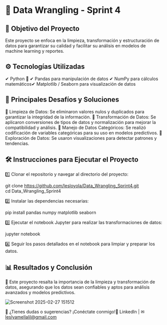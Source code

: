  # 🔄 Data Wrangling - Sprint 4

## 🎯 **Objetivo del Proyecto**

Este proyecto se enfoca en la limpieza, transformación y estructuración de datos para garantizar su calidad y facilitar su análisis en modelos de machine learning y reportes.

## ⚙️ **Tecnologías Utilizadas**

✔ Python 🐍
✔ Pandas para manipulación de datos
✔ NumPy para cálculos matemáticos✔ Matplotlib / Seaborn para visualización de datos

## 🚀 **Principales Desafíos y Soluciones**

🔹 Limpieza de Datos: Se eliminaron valores nulos y duplicados para garantizar la integridad de la información.
🔹 Transformación de Datos: Se aplicaron conversiones de tipos de datos y normalización para mejorar la compatibilidad y análisis.
🔹 Manejo de Datos Categóricos: Se realizó codificación de variables categóricas para su uso en modelos predictivos.
🔹 Exploración de Datos: Se usaron visualizaciones para detectar patrones y tendencias.

## 🛠 **Instrucciones para Ejecutar el Proyecto**

1️⃣ Clonar el repositorio y navegar al directorio del proyecto:

git clone https://github.com/lesloyola/Data_Wrangling_Sprint4.git  
cd Data_Wrangling_Sprint4  

2️⃣ Instalar las dependencias necesarias:

pip install pandas numpy matplotlib seaborn  

3️⃣ Ejecutar el notebook Jupyter para realizar las transformaciones de datos:

jupyter notebook  

4️⃣ Seguir los pasos detallados en el notebook para limpiar y preparar los datos.



## 📊 **Resultados y Conclusión**

📌 Este proyecto resalta la importancia de la limpieza y transformación de datos, asegurando que los datos sean confiables y aptos para análisis avanzados y modelos predictivos.


![Screenshot 2025-02-27 151512](https://github.com/user-attachments/assets/5bc0cd04-3413-413e-b340-b797b6d3735b)


📩 ¿Tienes dudas o sugerencias? ¡Conéctate conmigo!🔗 LinkedIn | ✉ leslyamellalil@gmail.com

